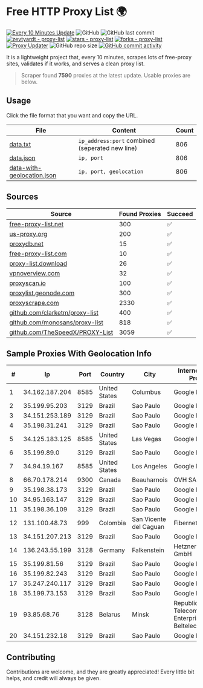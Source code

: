 
# Free HTTP Proxy List 🌍

[![Every 10 Minutes Update](https://github.com/mertguvencli/http-proxy-list/actions/workflows/main.yml/badge.svg?branch=main)](https://github.com/mertguvencli/http-proxy-list/actions/workflows/main.yml)
![GitHub](https://img.shields.io/github/license/mertguvencli/http-proxy-list)
![GitHub last commit](https://img.shields.io/github/last-commit/mertguvencli/http-proxy-list)
[![zevtyardt - proxy-list](https://img.shields.io/static/v1?label=zevtyardt&message=proxy-list&color=blue&logo=github)](https://github.com/zevtyardt/proxy-list "Go to GitHub repo")
[![stars - proxy-list](https://img.shields.io/github/stars/zevtyardt/proxy-list?style=social)](https://github.com/zevtyardt/proxy-list)
[![forks - proxy-list](https://img.shields.io/github/forks/zevtyardt/proxy-list?style=social)](https://github.com/zevtyardt/proxy-list)
[![Proxy Updater](https://github.com/zevtyardt/proxy-list/workflows/Proxy%20Updater/badge.svg)](https://github.com/zevtyardt/proxy-list/actions?query=workflow:"Proxy+Updater")
![GitHub repo size](https://img.shields.io/github/repo-size/zevtyardt/proxy-list)
[![GitHub commit activity](https://img.shields.io/github/commit-activity/m/zevtyardt/proxy-list?logo=commits)](https://github.com/zevtyardt/proxy-list/commits/main)

It is a lightweight project that, every 10 minutes, scrapes lots of free-proxy sites, validates if it works, and serves a clean proxy list.

> Scraper found **7590** proxies at the latest update. Usable proxies are below.

## Usage

Click the file format that you want and copy the URL.

|File|Content|Count|
|----|-------|-----|
|[data.txt](https://raw.githubusercontent.com/mertguvencli/http-proxy-list/main/proxy-list/data.txt)|`ip_address:port` combined (seperated new line)|806|
|[data.json](https://raw.githubusercontent.com/mertguvencli/http-proxy-list/main/proxy-list/data.json)|`ip, port`|806|
|[data-with-geolocation.json](https://raw.githubusercontent.com/mertguvencli/http-proxy-list/main/proxy-list/data-with-geolocation.json)|`ip, port, geolocation`|806|

## Sources

|Source|Found Proxies|Succeed|
|------|-------------|-------|
|[free-proxy-list.net](https://free-proxy-list.net)|300|✅|
|[us-proxy.org](https://www.us-proxy.org)|200|✅|
|[proxydb.net](http://proxydb.net)|15|✅|
|[free-proxy-list.com](https://free-proxy-list.com/?page=&port=&type%5B%5D=http&type%5B%5D=https&up_time=0&search=Search)|10|✅|
|[proxy-list.download](https://www.proxy-list.download/HTTP)|26|✅|
|[vpnoverview.com](https://vpnoverview.com/privacy/anonymous-browsing/free-proxy-servers)|32|✅|
|[proxyscan.io](https://www.proxyscan.io)|100|✅|
|[proxylist.geonode.com](https://proxylist.geonode.com/api/proxy-list?limit=300&page=1&sort_by=lastChecked&sort_type=desc&protocols=http,https)|300|✅|
|[proxyscrape.com](https://api.proxyscrape.com/v2/?request=displayproxies&protocol=http&timeout=10000&country=all&ssl=all&anonymity=all)|2330|✅|
|[github.com/clarketm/proxy-list](https://raw.githubusercontent.com/clarketm/proxy-list/master/proxy-list-raw.txt)|400|✅|
|[github.com/monosans/proxy-list](https://raw.githubusercontent.com/monosans/proxy-list/main/proxies/http.txt)|818|✅|
|[github.com/TheSpeedX/PROXY-List](https://raw.githubusercontent.com/TheSpeedX/PROXY-List/master/http.txt)|3059|✅|


## Sample Proxies With Geolocation Info

|#|Ip|Port|Country|City|Internet Service Provider|
|-|--|----|-------|----|-------------------------|
|1|34.162.187.204|8585|United States|Columbus|Google LLC|
|2|35.199.95.203|3129|Brazil|Sao Paulo|Google LLC|
|3|34.151.253.189|3129|Brazil|Sao Paulo|Google LLC|
|4|35.198.31.241|3129|Brazil|Sao Paulo|Google LLC|
|5|34.125.183.125|8585|United States|Las Vegas|Google LLC|
|6|35.199.89.0|3129|Brazil|Sao Paulo|Google LLC|
|7|34.94.19.167|8585|United States|Los Angeles|Google LLC|
|8|66.70.178.214|9300|Canada|Beauharnois|OVH SAS|
|9|35.198.38.173|3129|Brazil|Sao Paulo|Google LLC|
|10|34.95.163.147|3129|Brazil|Sao Paulo|Google LLC|
|11|35.198.36.109|3129|Brazil|Sao Paulo|Google LLC|
|12|131.100.48.73|999|Colombia|San Vicente del Caguan|Fibernet TV SAS|
|13|34.151.207.213|3129|Brazil|Sao Paulo|Google LLC|
|14|136.243.55.199|3128|Germany|Falkenstein|Hetzner Online GmbH|
|15|35.199.81.56|3129|Brazil|Sao Paulo|Google LLC|
|16|35.199.82.243|3129|Brazil|Sao Paulo|Google LLC|
|17|35.247.240.117|3129|Brazil|Sao Paulo|Google LLC|
|18|35.199.73.153|3129|Brazil|Sao Paulo|Google LLC|
|19|93.85.68.76|3128|Belarus|Minsk|Republican Unitary Telecommunication Enterprise Beltelecom|
|20|34.151.232.18|3129|Brazil|Sao Paulo|Google LLC|



## Contributing

Contributions are welcome, and they are greatly appreciated! Every
little bit helps, and credit will always be given.

